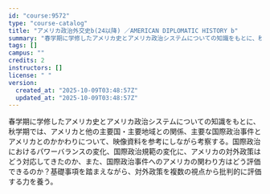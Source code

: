 ```yaml
---
id: "course:9572"
type: "course-catalog"
title: "アメリカ政治外交史b(24以降) ／AMERICAN DIPLOMATIC HISTORY b"
summary: "春学期に学修したアメリカ史とアメリカ政治システムについての知識をもとに、秋学期では、アメリカと他の主要国・主要地域との関係、主要な国際政治事件とアメリカとのかかわりについて、映像資料を参考にしながら考察する。国際政治におけるパワーバランスの…"
tags: []
campus: ""
credits: 2
instructors: []
license: " "
version:
  created_at: "2025-10-09T03:48:57Z"
  updated_at: "2025-10-09T03:48:57Z"
---
```


春学期に学修したアメリカ史とアメリカ政治システムについての知識をもとに、秋学期では、アメリカと他の主要国・主要地域との関係、主要な国際政治事件とアメリカとのかかわりについて、映像資料を参考にしながら考察する。国際政治におけるパワーバランスの変化、国際政治規範の変化に、アメリカの対外政策はどう対応してきたのか、また、国際政治事件へのアメリカの関わり方はどう評価できるのか？基礎事項を踏まえながら、対外政策を複数の視点から批判的に評価する力を養う。
